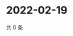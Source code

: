 # 2022-02-19

共 0 条

<!-- BEGIN WEIBO -->
<!-- 最后更新时间 Sat Feb 19 2022 13:00:36 GMT+0800 (China Standard Time) -->

<!-- END WEIBO -->

